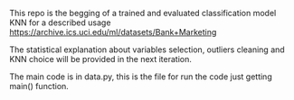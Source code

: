 This repo is the begging of a trained and evaluated classification model KNN for 
a described usage https://archive.ics.uci.edu/ml/datasets/Bank+Marketing 

The statistical explanation about variables selection, outliers cleaning and 
KNN choice will be provided in the next iteration.

The main code is in data.py, this is the file for run the code just getting main() function.
